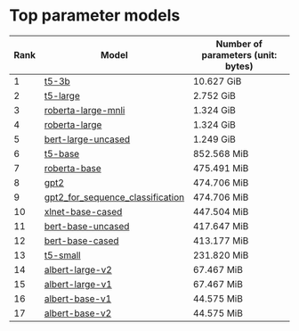 # Top parameter models

| Rank | Model | Number of parameters (unit: bytes) |
| --- | --- | --- |
| 1 | <a href="t5-3b.md">t5-3b</a> | 10.627 GiB |
| 2 | <a href="t5-large.md">t5-large</a> | 2.752 GiB |
| 3 | <a href="roberta-large-mnli.md">roberta-large-mnli</a> | 1.324 GiB |
| 4 | <a href="roberta-large.md">roberta-large</a> | 1.324 GiB |
| 5 | <a href="bert-large-uncased.md">bert-large-uncased</a> | 1.249 GiB |
| 6 | <a href="t5-base.md">t5-base</a> | 852.568 MiB |
| 7 | <a href="roberta-base.md">roberta-base</a> | 475.491 MiB |
| 8 | <a href="gpt2.md">gpt2</a> | 474.706 MiB |
| 9 | <a href="gpt2_for_sequence_classification.md">gpt2_for_sequence_classification</a> | 474.706 MiB |
| 10 | <a href="xlnet-base-cased.md">xlnet-base-cased</a> | 447.504 MiB |
| 11 | <a href="bert-base-uncased.md">bert-base-uncased</a> | 417.647 MiB |
| 12 | <a href="bert-base-cased.md">bert-base-cased</a> | 413.177 MiB |
| 13 | <a href="t5-small.md">t5-small</a> | 231.820 MiB |
| 14 | <a href="albert-large-v2.md">albert-large-v2</a> | 67.467 MiB |
| 15 | <a href="albert-large-v1.md">albert-large-v1</a> | 67.467 MiB |
| 16 | <a href="albert-base-v1.md">albert-base-v1</a> | 44.575 MiB |
| 17 | <a href="albert-base-v2.md">albert-base-v2</a> | 44.575 MiB |
